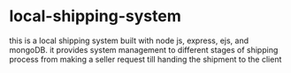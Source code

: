 # local-shipping-system
this is a local shipping system built with node js, express, ejs, and mongoDB. it provides system management to different stages of shipping process from making a seller request till handing the shipment to the client
